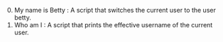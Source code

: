 0. My name is Betty : A script that switches the current user to the user betty.
1. Who am I : A script that prints the effective username of the current user.